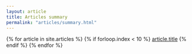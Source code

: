 ```yaml
---
layout: article
title: Articles summary
permalink: "articles/summary.html"
---
```

{% for article in site.articles %}
	{% if forloop.index < 10 %}
		<a href="http://www.google.com">article.title</a>
	{% endif %}
{% endfor %}

